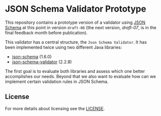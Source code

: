 # JSON Schema Validator Prototype

This repository contains a prototype version of a validator using [JSON Schema](http://json-schema.org/)
 at this point in version `draft-06` (the next version, _draft-07_, is in the final feedback month before publication).
 
This validator has a central structure, the `Json Schema Validator`. It has been implemented twice using two different Java libraries:
 
 * [json-schema](https://github.com/everit-org/json-schema) (1.6.0)
 * [json-schema-validator](https://github.com/java-json-tools/json-schema-validator) (2.2.8)
 
 The first goal is to evaluate both libraries and assess which one better accomplishes our needs. 
 Beyond that we also want to evaluate how can we implement certain validation rules in JSON Schema.
 
 ## License
 For more details about licensing see the [LICENSE](LICENSE.md).